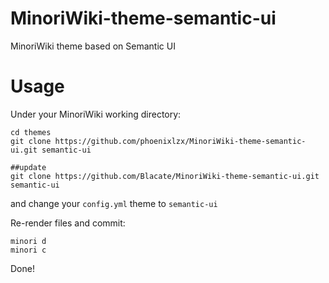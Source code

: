# MinoriWiki-theme-semantic-ui
MinoriWiki theme based on Semantic UI

# Usage

Under your MinoriWiki working directory:

```
cd themes
git clone https://github.com/phoenixlzx/MinoriWiki-theme-semantic-ui.git semantic-ui

##update
git clone https://github.com/Blacate/MinoriWiki-theme-semantic-ui.git semantic-ui
```

and change your `config.yml` theme to `semantic-ui`

Re-render files and commit:

```
minori d
minori c
```

Done!
